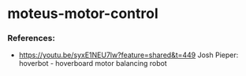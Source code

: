 # moteus-motor-control

### References:

* https://youtu.be/syxE1NEU7lw?feature=shared&t=449	Josh Pieper: hoverbot - hoverboard motor balancing robot
